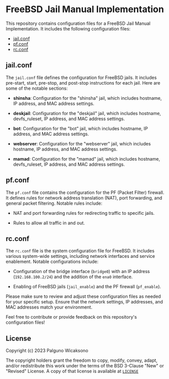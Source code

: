 # FreeBSD Jail Manual Implementation

This repository contains configuration files for a FreeBSD Jail Manual Implementation. It includes the following configuration files:

- [jail.conf](#jailconf)
- [pf.conf](#pfconf)
- [rc.conf](#rcconf)

## jail.conf

The `jail.conf` file defines the configuration for FreeBSD jails. It includes pre-start, start, pre-stop, and post-stop instructions for each jail. Here are some of the notable sections:

- **shinsha**: Configuration for the "shinsha" jail, which includes hostname, IP address, and MAC address settings.

- **deskjail**: Configuration for the "deskjail" jail, which includes hostname, devfs_ruleset, IP address, and MAC address settings.

- **bot**: Configuration for the "bot" jail, which includes hostname, IP address, and MAC address settings.

- **webserver**: Configuration for the "webserver" jail, which includes hostname, IP address, and MAC address settings.

- **mamad**: Configuration for the "mamad" jail, which includes hostname, devfs_ruleset, IP address, and MAC address settings.

## pf.conf

The `pf.conf` file contains the configuration for the PF (Packet Filter) firewall. It defines rules for network address translation (NAT), port forwarding, and general packet filtering. Notable rules include:

- NAT and port forwarding rules for redirecting traffic to specific jails.

- Rules to allow all traffic in and out.

## rc.conf

The `rc.conf` file is the system configuration file for FreeBSD. It includes various system-wide settings, including network interfaces and service enablement. Notable configurations include:

- Configuration of the bridge interface (`bridge0`) with an IP address (`192.168.100.2/24`) and the addition of the `ena0` interface.

- Enabling of FreeBSD jails (`jail_enable`) and the PF firewall (`pf_enable`).

Please make sure to review and adjust these configuration files as needed for your specific setup. Ensure that the network settings, IP addresses, and MAC addresses match your environment.

Feel free to contribute or provide feedback on this repository's configuration files!

## License
Copyright (c) 2023 Palguno Wicaksono

The copyright holders grant the freedom to copy, modify, convey, adapt, and/or redistribute this work under the terms of the BSD 3-Clause "New" or "Revised" License.
A copy of that license is available at [`LICENSE`](https://github.com/icaksh/shinsha-jail/blob/master/LICENSE)
